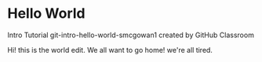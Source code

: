 # Hello World
Intro Tutorial
git-intro-hello-world-smcgowan1 created by GitHub Classroom

Hi! this is the world edit. We all want to go home! we're all tired.
